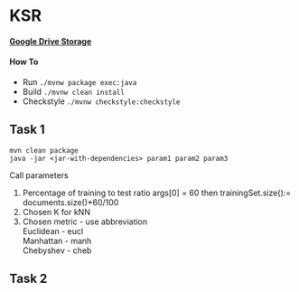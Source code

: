 # KSR

#### [Google Drive Storage](https://drive.google.com/folderview?id=1SRepZ-OXN6XKP0zGv4DO-OgFMCxQ-F2l) 

#### How To
* Run `./mvnw package exec:java`
* Build `./mvnw clean install`
* Checkstyle `./mvnw checkstyle:checkstyle`

## Task 1
`mvn clean package` \
`java -jar <jar-with-dependencies> param1 param2 param3`

Call parameters
1. Percentage of training to test ratio
args[0] = 60 then trainingSet.size():= documents.size()*60/100
2. Chosen K for kNN
3. Chosen metric - use abbreviation \
Euclidean - eucl \
Manhattan - manh \
Chebyshev - cheb 
      
## Task 2
